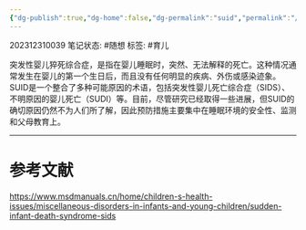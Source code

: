 ```yaml
---
{"dg-publish":true,"dg-home":false,"dg-permalink":"suid","permalink":"/suid/","dgPassFrontmatter":true}
---
```


202312310039
笔记状态: #随想
标签: #育儿 

突发性婴儿猝死综合症，是指在婴儿睡眠时，突然、无法解释的死亡。这种情况通常发生在婴儿的第一个生日后，而且没有任何明显的疾病、外伤或感染迹象。SUID是一个整合了多种可能原因的术语，包括突发性婴儿死亡综合症（SIDS）、不明原因的婴儿死亡（SUDI）等。目前，尽管研究已经取得一些进展，但SUID的确切原因仍然不为人们所了解，因此预防措施主要集中在睡眠环境的安全性、监测和父母教育上。

---
# 参考文献

https://www.msdmanuals.cn/home/children-s-health-issues/miscellaneous-disorders-in-infants-and-young-children/sudden-infant-death-syndrome-sids